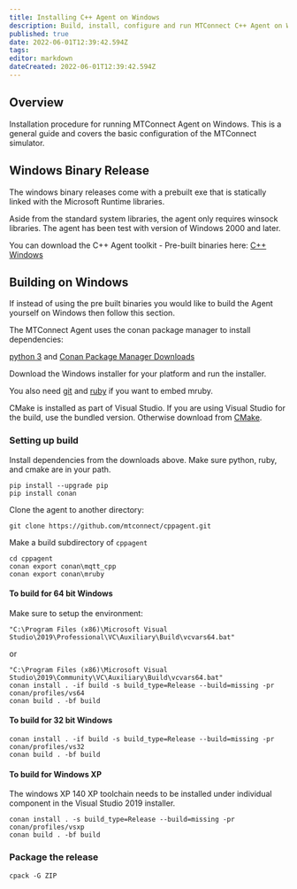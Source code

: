 ```yaml
---
title: Installing C++ Agent on Windows
description: Build, install, configure and run MTConnect C++ Agent on Windows.
published: true
date: 2022-06-01T12:39:42.594Z
tags: 
editor: markdown
dateCreated: 2022-06-01T12:39:42.594Z
---
```


## Overview

Installation procedure for running MTConnect Agent on Windows. This is a general guide and covers the basic configuration of the MTConnect simulator.

## Windows Binary Release

The windows binary releases come with a prebuilt exe that is statically linked with the Microsoft Runtime libraries. 

Aside from the standard system libraries, the agent only requires winsock libraries. The agent has been test with version of Windows 2000 and later.

You can download the C++ Agent toolkit - Pre-built binaries here: [C++ Windows](https://github.com/mtconnect/cppagent/releases)

## Building on Windows

If instead of using the pre built binaries you would like to build the Agent yourself on Windows then follow this section.

The MTConnect Agent uses the conan package manager to install dependencies:

[python 3](https://www.python.org/downloads/) and [Conan Package Manager Downloads](https://conan.io/downloads.html)

Download the Windows installer for your platform and run the installer.

You also need [git](https://git-scm.com/download/win) and [ruby](https://rubyinstaller.org/) if you want to embed mruby.

CMake is installed as part of Visual Studio. If you are using Visual Studio for the build, use the bundled version. Otherwise download from [CMake](https://cmake.org/download/).

### Setting up build

Install dependencies from the downloads above. Make sure python, ruby, and cmake are in your path.

```
pip install --upgrade pip
pip install conan
```

Clone the agent to another directory:

```
git clone https://github.com/mtconnect/cppagent.git
```

Make a build subdirectory of `cppagent`

```
cd cppagent
conan export conan\mqtt_cpp
conan export conan\mruby
```

####  To build for 64 bit Windows
	
Make sure to setup the environment:

```
"C:\Program Files (x86)\Microsoft Visual Studio\2019\Professional\VC\Auxiliary\Build\vcvars64.bat"
```
or

```
"C:\Program Files (x86)\Microsoft Visual Studio\2019\Community\VC\Auxiliary\Build\vcvars64.bat"	
conan install . -if build -s build_type=Release --build=missing -pr conan/profiles/vs64
conan build . -bf build
```

#### To build for 32 bit Windows

```
conan install . -if build -s build_type=Release --build=missing -pr conan/profiles/vs32
conan build . -bf build
```

#### To build for Windows XP

The windows XP 140 XP toolchain needs to be installed under individual component in the Visual Studio 2019 installer. 

```
conan install . -s build_type=Release --build=missing -pr conan/profiles/vsxp
conan build . -bf build
```

### Package the release
```
cpack -G ZIP
```